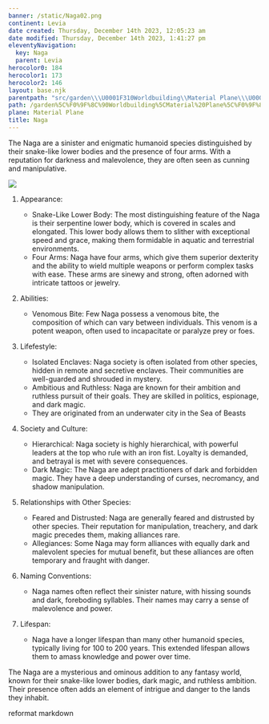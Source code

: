 ```yaml
---
banner: /static/Naga02.png
continent: Levia
date created: Thursday, December 14th 2023, 12:05:23 am
date modified: Thursday, December 14th 2023, 1:41:27 pm
eleventyNavigation:
  key: Naga
  parent: Levia
herocolor0: 184
herocolor1: 173
herocolor2: 146
layout: base.njk
parentpath: "src/garden\\\U0001F310Worldbuilding\\Material Plane\\\U0001F30ALevia/Levia.md"
path: /garden%5C%F0%9F%8C%90Worldbuilding%5CMaterial%20Plane%5C%F0%9F%8C%8ALevia%5CSpecial%20Species-Races/Naga/
plane: Material Plane
title: Naga
---
```


The Naga are a sinister and enigmatic humanoid species distinguished by their snake-like lower bodies and the presence of four arms. With a reputation for darkness and malevolence, they are often seen as cunning and manipulative. 

![](/static/Naga02.png)

1. Appearance:
	
	- Snake-Like Lower Body: The most distinguishing feature of the Naga is their serpentine lower body, which is covered in scales and elongated. This lower body allows them to slither with exceptional speed and grace, making them formidable in aquatic and terrestrial environments.
	- Four Arms: Naga have four arms, which give them superior dexterity and the ability to wield multiple weapons or perform complex tasks with ease. These arms are sinewy and strong, often adorned with intricate tattoos or jewelry.
2. Abilities:
	
	- Venomous Bite: Few Naga possess a venomous bite, the composition of which can vary between individuals. This venom is a potent weapon, often used to incapacitate or paralyze prey or foes.
   
3. Lifefestyle:
	
	- Isolated Enclaves: Naga society is often isolated from other species, hidden in remote and secretive enclaves. Their communities are well-guarded and shrouded in mystery.
	- Ambitious and Ruthless: Naga are known for their ambition and ruthless pursuit of their goals. They are skilled in politics, espionage, and dark magic.
	- They are originated from an underwater city in the Sea of Beasts

4. Society and Culture:
	
	- Hierarchical: Naga society is highly hierarchical, with powerful leaders at the top who rule with an iron fist. Loyalty is demanded, and betrayal is met with severe consequences.
	- Dark Magic: The Naga are adept practitioners of dark and forbidden magic. They have a deep understanding of curses, necromancy, and shadow manipulation.

5. Relationships with Other Species:
	
	- Feared and Distrusted: Naga are generally feared and distrusted by other species. Their reputation for manipulation, treachery, and dark magic precedes them, making alliances rare.
	- Allegiances: Some Naga may form alliances with equally dark and malevolent species for mutual benefit, but these alliances are often temporary and fraught with danger.
6. Naming Conventions:
	
	- Naga names often reflect their sinister nature, with hissing sounds and dark, foreboding syllables. Their names may carry a sense of malevolence and power.
7. Lifespan:
	
	- Naga have a longer lifespan than many other humanoid species, typically living for 100 to 200 years. This extended lifespan allows them to amass knowledge and power over time.

The Naga are a mysterious and ominous addition to any fantasy world, known for their snake-like lower bodies, dark magic, and ruthless ambition. Their presence often adds an element of intrigue and danger to the lands they inhabit.

reformat markdown